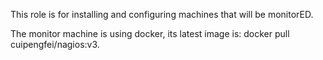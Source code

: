 This role is for installing and configuring machines that will be monitorED.
 
The monitor machine is using docker, its latest image is: docker pull cuipengfei/nagios:v3.

